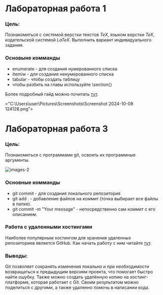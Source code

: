 # Лабораторная работа 1

### Цель:

Познакомиться с системой верстки текстов *TeX*, языком верстки *TeX*, издательской системой *LaTeX*. Выполнить вариант индивидуального задания.

### Основыне комманды 

* enumerate - для создания нумерованного списка
* itemiw - для создания ненумерованного списка
* tabular - чтобы создать таблицу
* чтобы разбить на главы используйте \section{}

Более подробный гайд можно почитать [тут](https://www.overleaf.com/learn/latex/Learn_LaTeX_in_30_minutes).

<"C:\Users\user\Pictures\Screenshots\Screenshot 2024-10-08 124128.png">

# Лабораторная работа 3

### Цель:

Познакомиться с программами git, освоить их программные аргументы.

![images-2](https://github.com/user-attachments/assets/08b75428-452f-4fd1-8085-e4311be568e0)

### Основные комманды

* git commit - для создания локального репозитория
* git add . - добавление файлов на коммит (точка выбирает все файлы в папке).
* git commit -m "Your message" - непосредственно сам коммит с его описанием.

### Работа с удаленными хостингами

Наиболее популярным хостингом для хранения удаленных репозиториев является GitHub.
Как начать работу с ним читайте [тут](https://ru.hexlet.io/courses/intro_to_git/lessons/github/theory_unit).

### Выводы:

Git позволяет сохранять изменения локально и при необходимости возвращаться к предыдущим версиям проекта, что помогает быстро найти ошубку. Также можно создать удалённую копию на хостинг-платформе, которая работает с Git. Своим результатом можно поделиться с другими, а также удаленно помочь в написании кода.
